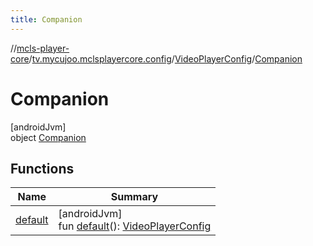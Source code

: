 ```yaml
---
title: Companion
---
```

//[mcls-player-core](../../../../index.html)/[tv.mycujoo.mclsplayercore.config](../../index.html)/[VideoPlayerConfig](../index.html)/[Companion](index.html)



# Companion



[androidJvm]\
object [Companion](index.html)



## Functions


| Name | Summary |
|---|---|
| [default](default.html) | [androidJvm]<br>fun [default](default.html)(): [VideoPlayerConfig](../index.html) |


